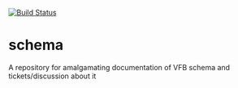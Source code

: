 [![Build Status](https://travis-ci.org/VirtualFlyBrain/schema.svg?branch=master)](https://travis-ci.org/VirtualFlyBrain/schema)

# schema
A repository for amalgamating documentation of VFB schema and tickets/discussion about it
